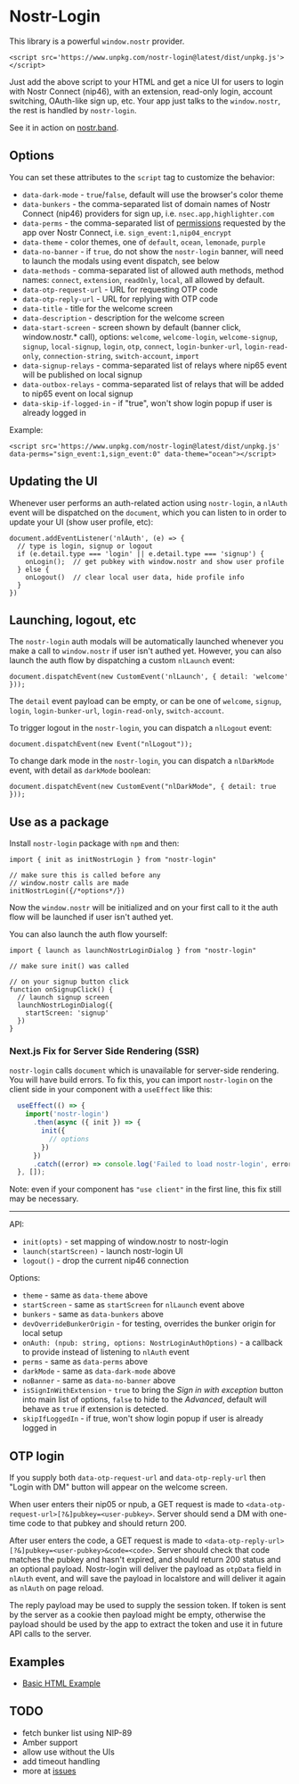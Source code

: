 Nostr-Login
===========

This library is a powerful `window.nostr` provider.

```
<script src='https://www.unpkg.com/nostr-login@latest/dist/unpkg.js'></script>
```

Just add the above script to your HTML and 
get a nice UI for users to login with Nostr Connect (nip46), with an extension, read-only login,
account switching, OAuth-like sign up, etc. Your app just talks to the `window.nostr`, the rest is handled by `nostr-login`.

See it in action on [nostr.band](https://nostr.band).

## Options

You can set these attributes to the `script` tag to customize the behavior:
- `data-dark-mode` - `true`/`false`, default will use the browser's color theme
- `data-bunkers` - the comma-separated list of domain names of Nostr Connect (nip46) providers for sign up, i.e. `nsec.app,highlighter.com`
- `data-perms` - the comma-separated list of [permissions](https://github.com/nostr-protocol/nips/blob/master/46.md#requested-permissions) requested by the app over Nostr Connect, i.e. `sign_event:1,nip04_encrypt`
- `data-theme` - color themes, one of `default`, `ocean`, `lemonade`, `purple`
- `data-no-banner` - if `true`, do not show the `nostr-login` banner, will need to launch the modals using event dispatch, see below
- `data-methods` - comma-separated list of allowed auth methods, method names: `connect`, `extension`, `readOnly`, `local`, all allowed by default.
- `data-otp-request-url` - URL for requesting OTP code
- `data-otp-reply-url` - URL for replying with OTP code
- `data-title` - title for the welcome screen
- `data-description` - description for the welcome screen
- `data-start-screen` - screen shown by default (banner click, window.nostr.* call), options: `welcome`, `welcome-login`, `welcome-signup`, `signup`, `local-signup`, `login`, `otp`, `connect`, `login-bunker-url`, `login-read-only`, `connection-string`, `switch-account`, `import`
- `data-signup-relays` - comma-separated list of relays where nip65 event will be published on local signup
- `data-outbox-relays` - comma-separated list of relays that will be added to nip65 event on local signup
- `data-skip-if-logged-in` - if "true", won't show login popup if user is already logged in

Example:
```
<script src='https://www.unpkg.com/nostr-login@latest/dist/unpkg.js' data-perms="sign_event:1,sign_event:0" data-theme="ocean"></script>
```

## Updating the UI

Whenever user performs an auth-related action using `nostr-login`, a `nlAuth` event will be dispatched on the `document`, which you can listen
to in order to update your UI (show user profile, etc):

```
document.addEventListener('nlAuth', (e) => {
  // type is login, signup or logout
  if (e.detail.type === 'login' || e.detail.type === 'signup') {
    onLogin();  // get pubkey with window.nostr and show user profile
  } else {
    onLogout()  // clear local user data, hide profile info 
  }
})
```

## Launching, logout, etc

The `nostr-login` auth modals will be automatically launched whenever you
make a call to `window.nostr` if user isn't authed yet. However, you can also launch the auth flow by dispatching a custom `nlLaunch` event:

```
document.dispatchEvent(new CustomEvent('nlLaunch', { detail: 'welcome' }));
```

The `detail` event payload can be empty, or can be one of `welcome`, `signup`, `login`, `login-bunker-url`, `login-read-only`, `switch-account`.

To trigger logout in the `nostr-login`, you can dispatch a `nlLogout` event:

```
document.dispatchEvent(new Event("nlLogout"));
```

To change dark mode in the `nostr-login`, you can dispatch a `nlDarkMode` event, with detail as `darkMode` boolean:

```
document.dispatchEvent(new CustomEvent("nlDarkMode", { detail: true }));
```

## Use as a package

Install `nostr-login` package with `npm` and then:

```
import { init as initNostrLogin } from "nostr-login"

// make sure this is called before any
// window.nostr calls are made
initNostrLogin({/*options*/})

```

Now the `window.nostr` will be initialized and on your first call
to it the auth flow will be launched if user isn't authed yet.

You can also launch the auth flow yourself:

```
import { launch as launchNostrLoginDialog } from "nostr-login"

// make sure init() was called 

// on your signup button click
function onSignupClick() {
  // launch signup screen
  launchNostrLoginDialog({
    startScreen: 'signup'
  })
}
```

### Next.js Fix for Server Side Rendering (SSR)

`nostr-login` calls `document` which is unavailable for server-side rendering. You will have build errors. To fix this, you can import `nostr-login` on the client side in your component with a `useEffect` like this:

```javascript
  useEffect(() => {
    import('nostr-login')
      .then(async ({ init }) => {
        init({
          // options
        })
      })
      .catch((error) => console.log('Failed to load nostr-login', error));
  }, []);
```
Note: even if your component has `"use client"` in the first line, this fix still may be necessary.

---

API:
- `init(opts)` - set mapping of window.nostr to nostr-login
- `launch(startScreen)` - launch nostr-login UI
- `logout()` - drop the current nip46 connection 

Options:
- `theme` - same as `data-theme` above
- `startScreen` - same as `startScreen` for `nlLaunch` event above
- `bunkers` - same as `data-bunkers` above
- `devOverrideBunkerOrigin` - for testing, overrides the bunker origin for local setup
- `onAuth: (npub: string, options: NostrLoginAuthOptions)` - a callback to provide instead of listening to `nlAuth` event
- `perms` - same as `data-perms` above
- `darkMode` - same as `data-dark-mode` above
- `noBanner` - same as `data-no-banner` above
- `isSignInWithExtension` - `true` to bring the *Sign in with exception* button into main list of options, `false` to hide to the *Advanced*, default will behave as `true` if extension is detected.
- `skipIfLoggedIn` - if true, won't show login popup if user is already logged in

## OTP login

If you supply both `data-otp-request-url` and `data-otp-reply-url` then "Login with DM" button will appear on the welcome screen. 

When user enters their nip05 or npub, a GET request is made to `<data-otp-request-url>[?&]pubkey=<user-pubkey>`. Server should send
a DM with one-time code to that pubkey and should return 200.

After user enters the code, a GET request is made to `<data-otp-reply-url>[?&]pubkey=<user-pubkey>&code=<code>`. Server should check that code matches the pubkey and hasn't expired, and should return 200 status and an optional payload. Nostr-login will deliver the payload as `otpData` field in `nlAuth` event, and will save the payload in localstore and will deliver it again as `nlAuth` on page reload.

The reply payload may be used to supply the session token. If token is sent by the server as a cookie then payload might be empty, otherwise the payload should be used by the app to extract the token and use it in future API calls to the server.

## Examples

* [Basic HTML Example](./examples/usage.html)

## TODO

- fetch bunker list using NIP-89
- Amber support
- allow use without the UIs
- add timeout handling
- more at [issues](https://github.com/nostrband/nostr-login/issues)
